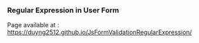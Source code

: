 ### Regular Expression in User Form
Page available at : https://duyng2512.github.io/JsFormValidationRegularExpression/
